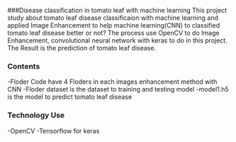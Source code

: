 ###Disease classification in tomato leaf with machine learning
This project study about tomato leaf disease classificaion with machine learning and applied Image Enhancement to help machine learning(CNN) to classified tomato leaf disease better or not? The process use OpenCV to do Image Enhancement, convolutional neural network with keras to do in this project. The Result is the prediction of tomato leaf disease.
### Contents
-Floder Code have 4 Floders in each images enhancement method with CNN
-Floder dataset is the dataset to training and testing model 
-model1.h5 is the model to predict tomato leaf disease
### Technology Use
-OpenCV
-Tensorflow for keras